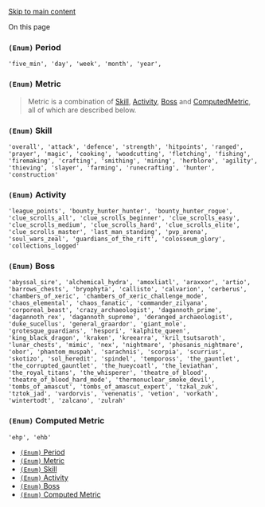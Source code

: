 [Skip to main content](https://docs.wiseoldman.net/global-type-definitions#)

On this page

### `(Enum)` Period [​](https://docs.wiseoldman.net/global-type-definitions\#enum-period "Direct link to heading")

```codeBlockLines_e6Vv
'five_min', 'day', 'week', 'month', 'year',

```

### `(Enum)` Metric [​](https://docs.wiseoldman.net/global-type-definitions\#enum-metric "Direct link to heading")

> Metric is a combination of [Skill](https://docs.wiseoldman.net/global-type-definitions#enum-skill), [Activity](https://docs.wiseoldman.net/global-type-definitions#enum-activity), [Boss](https://docs.wiseoldman.net/global-type-definitions#enum-boss) and [ComputedMetric](https://docs.wiseoldman.net/global-type-definitions#enum-computed-metric), all of which are described below.

### `(Enum)` Skill [​](https://docs.wiseoldman.net/global-type-definitions\#enum-skill "Direct link to heading")

```codeBlockLines_e6Vv
'overall', 'attack', 'defence', 'strength', 'hitpoints', 'ranged', 'prayer', 'magic', 'cooking', 'woodcutting', 'fletching', 'fishing', 'firemaking', 'crafting', 'smithing', 'mining', 'herblore', 'agility', 'thieving', 'slayer', 'farming', 'runecrafting', 'hunter', 'construction'

```

### `(Enum)` Activity [​](https://docs.wiseoldman.net/global-type-definitions\#enum-activity "Direct link to heading")

```codeBlockLines_e6Vv
'league_points', 'bounty_hunter_hunter', 'bounty_hunter_rogue', 'clue_scrolls_all', 'clue_scrolls_beginner', 'clue_scrolls_easy', 'clue_scrolls_medium', 'clue_scrolls_hard', 'clue_scrolls_elite', 'clue_scrolls_master', 'last_man_standing', 'pvp_arena', 'soul_wars_zeal', 'guardians_of_the_rift', 'colosseum_glory', 'collections_logged'

```

### `(Enum)` Boss [​](https://docs.wiseoldman.net/global-type-definitions\#enum-boss "Direct link to heading")

```codeBlockLines_e6Vv
'abyssal_sire', 'alchemical_hydra', 'amoxliatl', 'araxxor', 'artio', 'barrows_chests', 'bryophyta', 'callisto', 'calvarion', 'cerberus', 'chambers_of_xeric', 'chambers_of_xeric_challenge_mode', 'chaos_elemental', 'chaos_fanatic', 'commander_zilyana', 'corporeal_beast', 'crazy_archaeologist', 'dagannoth_prime', 'dagannoth_rex', 'dagannoth_supreme', 'deranged_archaeologist', 'duke_sucellus', 'general_graardor', 'giant_mole', 'grotesque_guardians', 'hespori', 'kalphite_queen', 'king_black_dragon', 'kraken', 'kreearra', 'kril_tsutsaroth', 'lunar_chests', 'mimic', 'nex', 'nightmare', 'phosanis_nightmare', 'obor', 'phantom_muspah', 'sarachnis', 'scorpia', 'scurrius', 'skotizo', 'sol_heredit', 'spindel', 'tempoross', 'the_gauntlet', 'the_corrupted_gauntlet', 'the_hueycoatl', 'the_leviathan', 'the_royal_titans', 'the_whisperer', 'theatre_of_blood', 'theatre_of_blood_hard_mode', 'thermonuclear_smoke_devil', 'tombs_of_amascut', 'tombs_of_amascut_expert', 'tzkal_zuk', 'tztok_jad', 'vardorvis', 'venenatis', 'vetion', 'vorkath', 'wintertodt', 'zalcano', 'zulrah'

```

### `(Enum)` Computed Metric [​](https://docs.wiseoldman.net/global-type-definitions\#enum-computed-metric "Direct link to heading")

```codeBlockLines_e6Vv
'ehp', 'ehb'

```

- [`(Enum)` Period](https://docs.wiseoldman.net/global-type-definitions#enum-period)
- [`(Enum)` Metric](https://docs.wiseoldman.net/global-type-definitions#enum-metric)
- [`(Enum)` Skill](https://docs.wiseoldman.net/global-type-definitions#enum-skill)
- [`(Enum)` Activity](https://docs.wiseoldman.net/global-type-definitions#enum-activity)
- [`(Enum)` Boss](https://docs.wiseoldman.net/global-type-definitions#enum-boss)
- [`(Enum)` Computed Metric](https://docs.wiseoldman.net/global-type-definitions#enum-computed-metric)